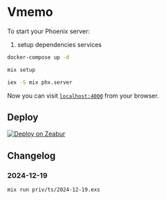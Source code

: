 # Vmemo

To start your Phoenix server:

1. setup dependencies services

```bash
docker-compose up -d
```

```bash
mix setup

iex -S mix phx.server
```

Now you can visit [`localhost:4000`](http://localhost:4000) from your browser.

## Deploy

[![Deploy on Zeabur](https://zeabur.com/button.svg)](https://zeabur.com/templates/H3EL85)

## Changelog

 ### 2024-12-19

 ```sh
 mix run priv/ts/2024-12-19.exs
 ```
